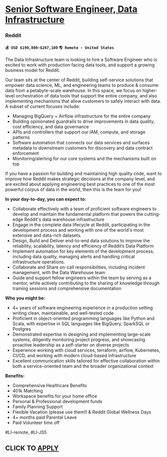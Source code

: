# [Senior Software Engineer, Data Infrastructure](https://www.remotewlb.com/apply/senior-software-engineer-data-infrastructure-90095)  
### Reddit  
#### `💰 USD $190,800~$267,100` `🌎 Remote - United States`  

The Data Infrastructure team is looking to hire a Software Engineer who is excited to work with production facing data tools, and support a growing business model for Reddit.

Our team sits at the center of Reddit, building self-service solutions that empower data science, ML, and engineering teams to produce & consume data from a petabyte-scale warehouse. In this space, we focus on higher-level orchestration of data tools that support the entire company, and also implementing mechanisms that allow customers to safely interact with data. A subset of current focuses include:

  * Managing BigQuery + Airflow infrastructure for the entire company
  * Building opinionated guardrails to drive improvements in data quality, cost efficiency, and data governance
  * APIs and controllers that support our IAM, compute, and storage patterns
  * Software automation that connects our data services and surfaces metadata to downstream customers for discovery and data contract enforcement
  * Monitoring/alerting for our core systems and the mechanisms built on top

If you have a passion for building and maintaining high quality code, want to improve how Reddit makes strategic decisions at the company level, and are excited about applying engineering best practices to one of the most powerful corpus of data in the world, then this is the team for you!

**In your day-to-day, you can expect to:**

  * Collaborate effectively with a team of proficient software engineers to develop and maintain the fundamental platform that powers the cutting-edge Reddit's data warehouse infrastructure
  * Engage in the complete data lifecycle at Reddit, participating in the development process and working with one of the world's most extensive and data-rich datasets.
  * Design, Build and Deliver end-to-end data solutions to improve the reliability, scalability, latency and efficiency of Reddit’s Data Platform
  * Implement automation for key elements of the development process, including data quality, managing alerts and handling critical infrastructure operations.
  * Collaborate and Share on-call responsibilities, including incident management, with the Data Warehouse team
  * Guide and support fellow engineers within the team by serving as a mentor, while actively contributing to the sharing of knowledge through training sessions and comprehensive documentation

**Who you might be:**

  * 4+ years of software engineering experience in a production setting writing clean, maintainable, and well-tested code
  * Proficient in object-oriented programming languages like Python and Scala, with expertise in SQL languages like BigQuery, SparkSQL or Postgres
  * Demonstrated expertise in designing and implementing large-scale systems, diligently monitoring project progress, and showcasing proactive leadership as a self-starter on diverse projects
  * Experience working with cloud services, terraform, airflow, Kubernetes, CI/CD, and working with modern cloud-based infrastructure
  * Excellent communication skills tailored for effective collaboration within both a service-oriented team and the broader organizational context

**Benefits:**

  * Comprehensive Healthcare Benefits
  * 401k Matching
  * Workspace benefits for your home office
  * Personal & Professional development funds
  * Family Planning Support
  * Flexible Vacation (please use them!) & Reddit Global Wellness Days
  * 4+ months paid Parental Leave
  * Paid Volunteer time off

#LI-remote, #LI-JS5

  
## CLICK TO [APPLY](https://www.remotewlb.com/apply/senior-software-engineer-data-infrastructure-90095)

